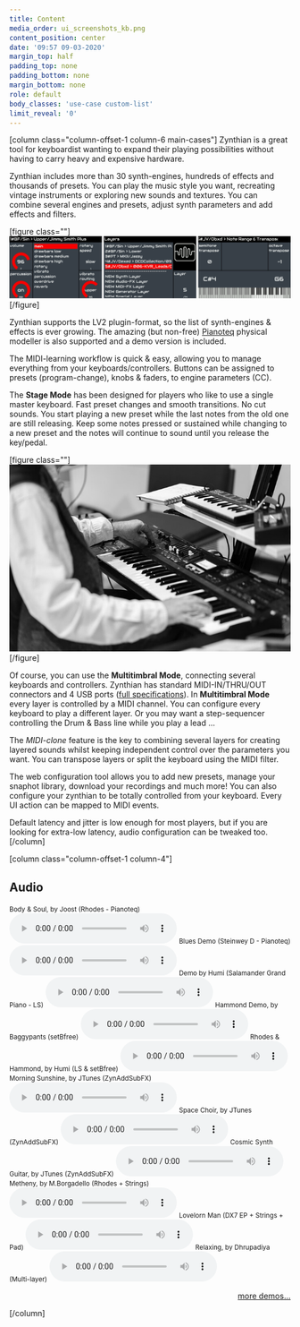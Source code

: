 ```yaml
---
title: Content
media_order: ui_screenshots_kb.png
content_position: center
date: '09:57 09-03-2020'
margin_top: half
padding_top: none
padding_bottom: none
margin_bottom: none
role: default
body_classes: 'use-case custom-list'
limit_reveal: '0'
---
```


[column class="column-offset-1 column-6 main-cases"]
Zynthian is a great tool for keyboardist wanting to expand their playing possibilities without having to carry heavy and expensive hardware.

Zynthian includes more than 30 synth-engines, hundreds of effects and thousands of presets. You can play the music style you want, recreating vintage instruments or exploring new sounds and textures. You can combine several engines and presets, adjust synth parameters and add effects and filters.

[figure class=""]![Zynthian UI](ui_screenshots_kb.png)[/figure]

Zynthian supports the LV2 plugin-format, so the list of synth-engines & effects is ever growing. The amazing (but non-free) [Pianoteq](https://www.modartt.com/pianoteq?target=_blank) physical modeller is also supported and a demo version is included.

The MIDI-learning workflow is quick & easy, allowing you to manage everything from your keyboards/controllers.  Buttons can be assigned to presets (program-change), knobs & faders, to engine parameters (CC).

The **Stage Mode** has been designed for players who like to use a single master keyboard. Fast preset changes and smooth transitions. No cut sounds. You start playing a new preset while the last notes from the old one are still releasing. Keep some notes pressed or sustained while changing to a new preset and the notes will continue to sound until you release the key/pedal.

[figure class=""]![Zynthian UI](baggypants_on_stage.jpeg)[/figure]

Of course, you can use the **Multitimbral Mode**, connecting several keyboards and controllers. Zynthian has standard MIDI-IN/THRU/OUT connectors and 4 USB ports ([full specifications](/technical-specifications)). In **Multitimbral Mode** every layer is controlled by a MIDI channel. You can configure every keyboard to play a different layer. Or you may want a step-sequencer controlling the Drum & Bass line while you play a lead ...

The _MIDI-clone_ feature is the key to combining several layers for creating layered sounds whilst keeping independent control over the parameters you want. You can transpose layers or split the keyboard using the MIDI filter.

The web configuration tool allows you to add new presets, manage your snaphot library, download your recordings and much more! You can also configure your zynthian to be totally controlled from your keyboard. Every UI action can be mapped to MIDI events.

Default latency and jitter is low enough for most players, but if you are looking for extra-low latency, audio configuration can be tweaked too.
[/column]

[column class="column-offset-1 column-4"]
## Audio
<small>Body & Soul, by Joost (Rhodes - Pianoteq)</small>
![Body & Soul, by Joost (Pianoteq Fender Rhodes)](BodySoulByJoostRhodes.mp3?preload=metadata)
<small>Blues Demo (Steinwey D - Pianoteq)</small>
![Pianoteq MIDI demo (Steinwey D)](PianoteqMidiDemoSteinweyD.mp3?preload=metadata)
<small>Demo by Humi (Salamander Grand Piano - LS)</small>
![Salamander Grand Piano demo, by Humi](SalamanderGrandPianoDemoByHumi.mp3?preload=metadata)
<small>Hammond Demo, by Baggypants (setBfree)</small>
![Hammond Drawbars Manipulations, by Baggypants (setBfree)](setBfreeDrawbarsManipulationByBaggypants.mp3?preload=metadata)
<small>Rhodes & Hammond, by Humi (LS & setBfree)</small>
![Rhodes & Hammond, by Humi](RhodesHammondByHumi.mp3?preload=metadata)
<small>Morning Sunshine, by JTunes (ZynAddSubFX)</small>
![Morning Sunshine, by JTunes](MorningSunshineByJTunes.mp3?preload=metadata)
<small>Space Choir, by JTunes (ZynAddSubFX)</small>
![Space Choir1, by JTunes](SpaceChoir1ByJTunes.mp3?preload=metadata)
<small>Cosmic Synth Guitar, by JTunes (ZynAddSubFX)</small>
![Cosmic Synth Guitar, by JTunes ](CosmicSynthGuitarByJTunes.mp3?preload=metadata)
<small>Metheny, by M.Borgadello (Rhodes + Strings)</small>
![Pat Metheny, by Mauro Borgadello (Rhodes+Strings)](PatMathenyByMauroBorgadelloRhodesStrings.mp3?preload=metadata)
<small>Lovelorn Man (DX7 EP + Strings + Pad)</small>
![Lovelorn Man (Francesco Nuti), by Mauro Bordello](LovelornManFracescoNutiByMauroBorgadello.mp3?preload=metadata)
<small>Relaxing, by Dhrupadiya (Multi-layer)</small>
![Relaxing Theme, by Dhrupadiya](RelaxingThemeByDhrupadiya.mp3?preload=metadata)
<!--<small>Smooth Pillow, by Dhrupadiya (Multi-layer)</small>
![Smooth Pillow, by Dhrupadiya](SmoothPillowByDhrupadiya.mp3?preload=metadata)-->
<p align="right">
 <a href="https://wiki.zynthian.org/index.php/Zynthian_Sound_Demos" target="_blank">more demos...</a>
</p>
[/column]
